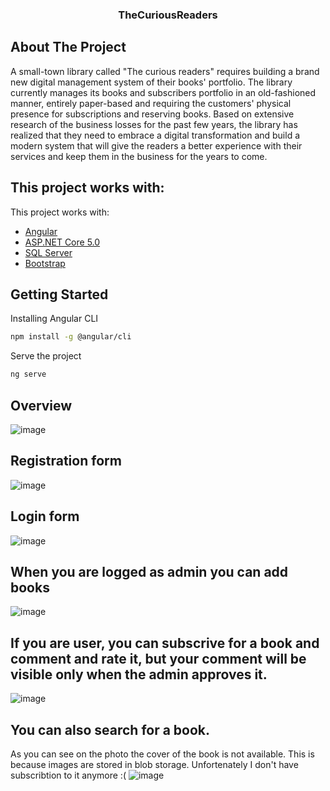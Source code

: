 <div align="center">  
  <h3 align="center">TheCuriousReaders</h3>
</div>

<!-- ABOUT THE PROJECT -->
## About The Project

A small-town library called "The curious readers" requires building a brand new digital management system of their books' portfolio. The library currently manages its books and subscribers portfolio in an old-fashioned manner, entirely paper-based and requiring the customers' physical presence for subscriptions and reserving books. Based on extensive research of the business losses for the past few years, the library has realized that they need to embrace a digital transformation and build a modern system that will give the readers a better experience with their services and keep them in the business for the years to come.

## This project works with:

This project works with:

* [Angular](https://angular.io/)
* [ASP.NET Core 5.0](https://docs.microsoft.com/en-us/aspnet/core/?view=aspnetcore-5.0)
* [SQL Server](https://www.microsoft.com/en-us/sql-server/sql-server-downloads?SilentAuth=1&wa=wsignin1.0)
* [Bootstrap](https://getbootstrap.com/)


## Getting Started
Installing Angular CLI
  ```sh
  npm install -g @angular/cli
  ```
Serve the project 
  ```sh
  ng serve
  ```
## Overview
  ![image](https://user-images.githubusercontent.com/36667350/153720946-cb16c902-a420-48ca-b4fe-3e41e42e327a.png)


## Registration form
![image](https://user-images.githubusercontent.com/36667350/153721024-9c2c5a8b-bdc2-4a25-845b-bfeef1cb6099.png)

## Login form
![image](https://user-images.githubusercontent.com/36667350/153721060-8fd5996b-d464-48f1-8ea8-980499d55ce7.png)

## When you are logged as admin you can add books
![image](https://user-images.githubusercontent.com/36667350/153722507-c9c0c084-ca90-4139-ab6e-0fd846a722df.png)

## If you are user, you can subscrive for a book and comment and rate it, but your comment will be visible only when the admin approves it.
![image](https://user-images.githubusercontent.com/36667350/153722750-22a9bed4-9218-426f-a5e0-fb9c546616dd.png)

## You can also search for a book.
As you can see on the photo the cover of the book is not available. This is because images are stored in blob storage. Unfortenately I don't have subscribtion to it anymore :(
![image](https://user-images.githubusercontent.com/36667350/153722970-e364989e-5f10-448b-a1a4-f9b08738863e.png)


